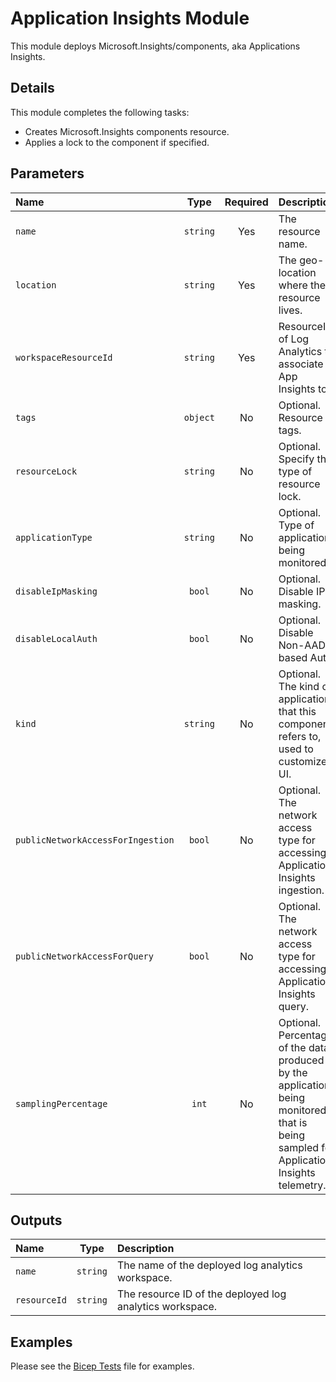 # Application Insights Module

This module deploys Microsoft.Insights/components, aka Applications Insights.

## Details

This module completes the following tasks:

- Creates Microsoft.Insights components resource.
- Applies a lock to the component if specified.

## Parameters

| Name                              | Type     | Required | Description                                                                                                                            |
| :-------------------------------- | :------: | :------: | :------------------------------------------------------------------------------------------------------------------------------------- |
| `name`                            | `string` | Yes      | The resource name.                                                                                                                     |
| `location`                        | `string` | Yes      | The geo-location where the resource lives.                                                                                             |
| `workspaceResourceId`             | `string` | Yes      | ResourceId of Log Analytics to associate App Insights to.                                                                              |
| `tags`                            | `object` | No       | Optional. Resource tags.                                                                                                               |
| `resourceLock`                    | `string` | No       | Optional. Specify the type of resource lock.                                                                                           |
| `applicationType`                 | `string` | No       | Optional. Type of application being monitored.                                                                                         |
| `disableIpMasking`                | `bool`   | No       | Optional. Disable IP masking.                                                                                                          |
| `disableLocalAuth`                | `bool`   | No       | Optional. Disable Non-AAD based Auth.                                                                                                  |
| `kind`                            | `string` | No       | Optional. The kind of application that this component refers to, used to customize UI.                                                 |
| `publicNetworkAccessForIngestion` | `bool`   | No       | Optional. The network access type for accessing Application Insights ingestion.                                                        |
| `publicNetworkAccessForQuery`     | `bool`   | No       | Optional. The network access type for accessing Application Insights query.                                                            |
| `samplingPercentage`              | `int`    | No       | Optional. Percentage of the data produced by the application being monitored that is being sampled for Application Insights telemetry. |

## Outputs

| Name         | Type     | Description                                              |
| :----------- | :------: | :------------------------------------------------------- |
| `name`       | `string` | The name of the deployed log analytics workspace.        |
| `resourceId` | `string` | The resource ID of the deployed log analytics workspace. |

## Examples

Please see the [Bicep Tests](test/main.test.bicep) file for examples.
